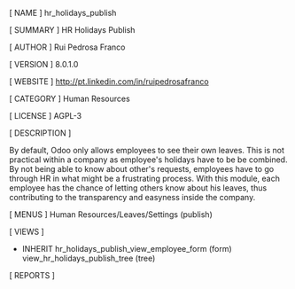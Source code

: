 [ NAME ]
hr_holidays_publish


[ SUMMARY ]
HR Holidays Publish


[ AUTHOR ]
Rui Pedrosa Franco


[ VERSION ]
8.0.1.0


[ WEBSITE ]
http://pt.linkedin.com/in/ruipedrosafranco


[ CATEGORY ]
Human Resources


[ LICENSE ]
AGPL-3


[ DESCRIPTION ]

By default, Odoo only allows employees to see their own leaves. This is not practical within a company as employee's holidays have to be be combined.
By not being able to know about other's requests, employees have to go through HR in what might be a frustrating process.
With this module, each employee has the chance of letting others know about his leaves, thus contributing to the transparency and easyness inside the company.



[ MENUS ]
Human Resources/Leaves/Settings (publish)


[ VIEWS ]
* INHERIT hr_holidays_publish_view_employee_form (form)
view_hr_holidays_publish_tree (tree)


[ REPORTS ]
